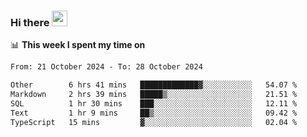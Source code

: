 ### Hi there <a href="https://www.gautamkrishnar.com/"><img src="https://media.giphy.com/media/hvRJCLFzcasrR4ia7z/giphy.gif" width="25px"></a>

📊 **This week I spent my time on**

<!--START_SECTION:waka-->

```txt
From: 21 October 2024 - To: 28 October 2024

Other        6 hrs 41 mins   █████████████▓░░░░░░░░░░░   54.07 %
Markdown     2 hrs 39 mins   █████▒░░░░░░░░░░░░░░░░░░░   21.51 %
SQL          1 hr 30 mins    ███░░░░░░░░░░░░░░░░░░░░░░   12.11 %
Text         1 hr 9 mins     ██▒░░░░░░░░░░░░░░░░░░░░░░   09.42 %
TypeScript   15 mins         ▓░░░░░░░░░░░░░░░░░░░░░░░░   02.04 %
```

<!--END_SECTION:waka-->

